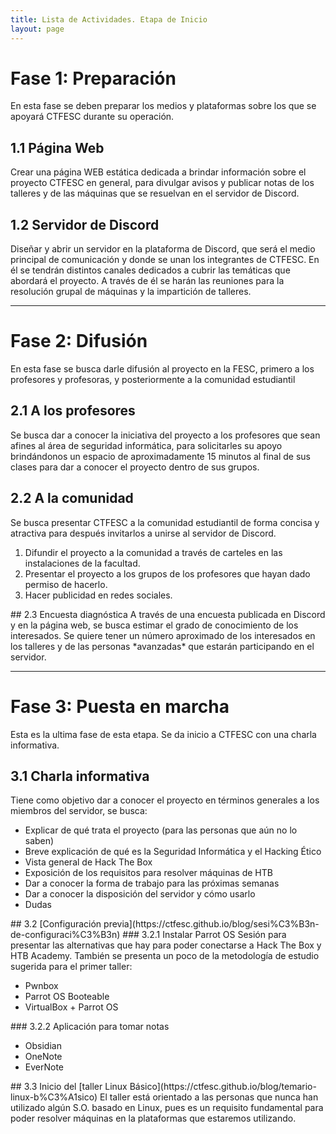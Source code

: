 ```yaml
---
title: Lista de Actividades. Etapa de Inicio
layout: page
---
```


# Fase 1: Preparación
En esta fase se deben preparar los medios y plataformas sobre los que se apoyará CTFESC durante su operación. 
## 1.1 Página Web
Crear una página WEB estática dedicada a brindar información sobre el proyecto CTFESC en general, para divulgar avisos y publicar notas de los talleres y de las máquinas que se resuelvan en el servidor de Discord.

## 1.2 Servidor de Discord
Diseñar y abrir un servidor en la plataforma de Discord, que será el medio principal de comunicación y donde se unan los integrantes de CTFESC. En él se tendrán distintos canales dedicados a cubrir las temáticas que abordará el proyecto. A través de él se harán las reuniones para la resolución grupal de máquinas y la impartición de talleres. 

---
# Fase 2: Difusión
En esta fase se busca darle difusión al proyecto en la FESC, primero a los profesores y profesoras, y posteriormente a la comunidad estudiantil
## 2.1 A los profesores
Se busca dar a conocer la iniciativa del proyecto a los profesores que sean afines al área de seguridad informática, para solicitarles su apoyo brindándonos un espacio de aproximadamente 15 minutos al final de sus clases para dar a conocer el proyecto dentro de sus grupos. 
## 2.2 A la comunidad
Se busca presentar CTFESC a la comunidad estudiantil de forma concisa y atractiva para después invitarlos a unirse al servidor de Discord. 
<ol align="left">
<li>Difundir el proyecto a la comunidad a través de carteles en las instalaciones de la facultad.</li>
<li>Presentar el proyecto a los grupos de los profesores que hayan dado permiso de hacerlo.</li>
<li>Hacer publicidad en redes sociales.</li>
</ol>
## 2.3 Encuesta diagnóstica
A través de una encuesta publicada en Discord y en la página web, se busca estimar el grado de conocimiento de los interesados. Se quiere tener un número aproximado de los interesados en los talleres y de las personas *avanzadas* que estarán participando en el servidor.

---
# Fase 3: Puesta en marcha
Esta es la ultima fase de esta etapa. Se da inicio a CTFESC con una charla informativa.
## 3.1 Charla informativa
Tiene como objetivo dar a conocer el proyecto en términos generales a los miembros del servidor, se busca:
<ul align="left">
<li>Explicar de qué trata el proyecto (para las personas que aún no lo saben)</li>
<li>Breve explicación de qué es la Seguridad Informática y el Hacking Ético</li>
<li>Vista general de Hack The Box</li>
<li>Exposición de los requisitos para resolver máquinas de HTB</li>
<li>Dar a conocer la forma de trabajo para las próximas semanas</li>
<li>Dar a conocer la disposición del servidor y cómo usarlo</li>
<li>Dudas</li>
</ul>
## 3.2 [Configuración previa](https://ctfesc.github.io/blog/sesi%C3%B3n-de-configuraci%C3%B3n)
### 3.2.1 Instalar Parrot OS
Sesión para presentar las alternativas que hay para poder conectarse a Hack The Box y HTB Academy. También se presenta un poco de la metodología de estudio sugerida para el primer taller:
<ul align="left">
<li>Pwnbox</li>
<li>Parrot OS Booteable</li>
<li>VirtualBox + Parrot OS</li>
</ul>
### 3.2.2 Aplicación para tomar notas
<ul align="left">
<li>Obsidian</li>
<li>OneNote</li>
<li>EverNote</li>
</ul>
## 3.3 Inicio del [taller Linux Básico](https://ctfesc.github.io/blog/temario-linux-b%C3%A1sico)
El taller está orientado a las personas que nunca han utilizado algún S.O. basado en Linux, pues es un requisito fundamental para poder resolver máquinas en la plataformas que estaremos utilizando.
